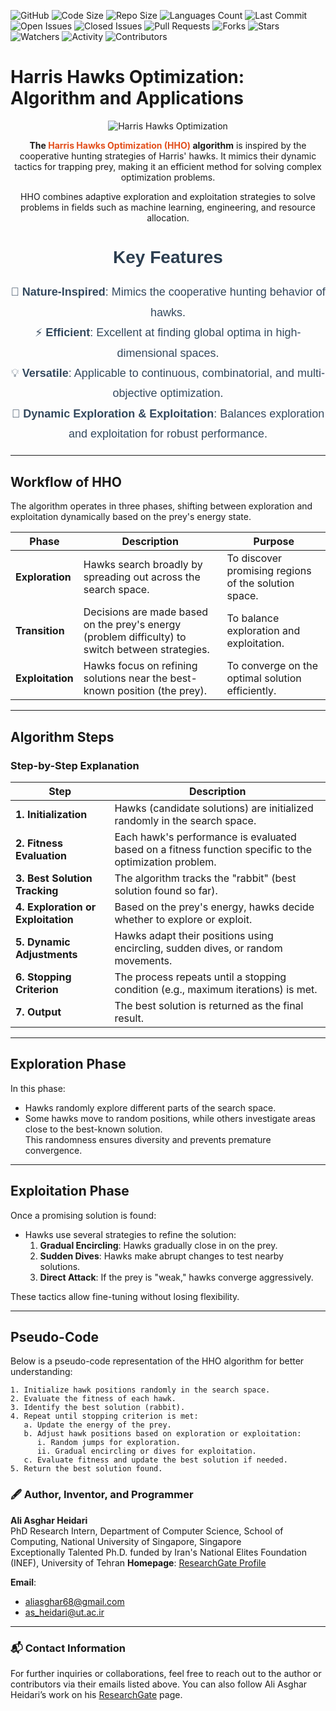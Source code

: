 ![GitHub](https://img.shields.io/github/license/aliasgharheidaricom/Harris-Hawks-Optimization-Algorithm-and-Applications)
![Code Size](https://img.shields.io/github/languages/code-size/aliasgharheidaricom/Harris-Hawks-Optimization-Algorithm-and-Applications)
![Repo Size](https://img.shields.io/github/repo-size/aliasgharheidaricom/Harris-Hawks-Optimization-Algorithm-and-Applications)
![Languages Count](https://img.shields.io/github/languages/count/aliasgharheidaricom/Harris-Hawks-Optimization-Algorithm-and-Applications)
![Last Commit](https://img.shields.io/github/last-commit/aliasgharheidaricom/Harris-Hawks-Optimization-Algorithm-and-Applications)
![Open Issues](https://img.shields.io/github/issues/aliasgharheidaricom/Harris-Hawks-Optimization-Algorithm-and-Applications)
![Closed Issues](https://img.shields.io/github/issues-closed/aliasgharheidaricom/Harris-Hawks-Optimization-Algorithm-and-Applications)
![Pull Requests](https://img.shields.io/github/issues-pr/aliasgharheidaricom/Harris-Hawks-Optimization-Algorithm-and-Applications)
![Forks](https://img.shields.io/github/forks/aliasgharheidaricom/Harris-Hawks-Optimization-Algorithm-and-Applications?style=social)
![Stars](https://img.shields.io/github/stars/aliasgharheidaricom/Harris-Hawks-Optimization-Algorithm-and-Applications?style=social)
![Watchers](https://img.shields.io/github/watchers/aliasgharheidaricom/Harris-Hawks-Optimization-Algorithm-and-Applications?style=social)
![Activity](https://img.shields.io/github/commit-activity/m/aliasgharheidaricom/Harris-Hawks-Optimization-Algorithm-and-Applications)
![Contributors](https://img.shields.io/github/contributors/aliasgharheidaricom/Harris-Hawks-Optimization-Algorithm-and-Applications)

# Harris Hawks Optimization: Algorithm and Applications

<div align="center">
  <img src="https://production-media.paperswithcode.com/methods/Harris_Hawk_OptimizationHHO_JTV1hc3.jpg" alt="Harris Hawks Optimization">
</div>

<p align="center">
  <strong>The <span style="color:#E24E1B;">Harris Hawks Optimization (HHO)</span> algorithm</strong> is inspired by the cooperative hunting strategies of Harris' hawks. It mimics their dynamic tactics for trapping prey, making it an efficient method for solving complex optimization problems.
</p>

<p align="center">
  HHO combines adaptive exploration and exploitation strategies to solve problems in fields such as machine learning, engineering, and resource allocation.
</p>


<h2 style="font-family: Arial, sans-serif; font-size: 28px; color: #2C3E50; font-weight: bold; text-align: center;">Key Features</h2>
<ul style="font-family: Arial, sans-serif; font-size: 18px; color: #34495E; line-height: 1.8; list-style-type: none; padding-left: 0; text-align: center;">
  <li>🦅 <strong>Nature-Inspired</strong>: Mimics the cooperative hunting behavior of hawks.</li>
  <li>⚡ <strong>Efficient</strong>: Excellent at finding global optima in high-dimensional spaces.</li>
  <li>💡 <strong>Versatile</strong>: Applicable to continuous, combinatorial, and multi-objective optimization.</li>
  <li>🔄 <strong>Dynamic Exploration & Exploitation</strong>: Balances exploration and exploitation for robust performance.</li>
</ul>

---

## Workflow of HHO

The algorithm operates in three phases, shifting between exploration and exploitation dynamically based on the prey's energy state.

| **Phase**            | **Description**                                                                                  | **Purpose**                                           |
|-----------------------|--------------------------------------------------------------------------------------------------|-------------------------------------------------------|
| **Exploration**       | Hawks search broadly by spreading out across the search space.                                   | To discover promising regions of the solution space.  |
| **Transition**        | Decisions are made based on the prey's energy (problem difficulty) to switch between strategies. | To balance exploration and exploitation.              |
| **Exploitation**      | Hawks focus on refining solutions near the best-known position (the prey).                       | To converge on the optimal solution efficiently.      |

---

## Algorithm Steps

### Step-by-Step Explanation

| **Step**               | **Description**                                                                                           |
|------------------------|----------------------------------------------------------------------------------------------------------|
| **1. Initialization**  | Hawks (candidate solutions) are initialized randomly in the search space.                               |
| **2. Fitness Evaluation** | Each hawk's performance is evaluated based on a fitness function specific to the optimization problem. |
| **3. Best Solution Tracking** | The algorithm tracks the "rabbit" (best solution found so far).                                    |
| **4. Exploration or Exploitation** | Based on the prey's energy, hawks decide whether to explore or exploit.                       |
| **5. Dynamic Adjustments** | Hawks adapt their positions using encircling, sudden dives, or random movements.                      |
| **6. Stopping Criterion** | The process repeats until a stopping condition (e.g., maximum iterations) is met.                     |
| **7. Output**           | The best solution is returned as the final result.                                                     |

---

## Exploration Phase

In this phase:
- Hawks randomly explore different parts of the search space.  
- Some hawks move to random positions, while others investigate areas close to the best-known solution.  
This randomness ensures diversity and prevents premature convergence.

---

## Exploitation Phase

Once a promising solution is found:
- Hawks use several strategies to refine the solution:  
  1. **Gradual Encircling**: Hawks gradually close in on the prey.  
  2. **Sudden Dives**: Hawks make abrupt changes to test nearby solutions.  
  3. **Direct Attack**: If the prey is "weak," hawks converge aggressively.  

These tactics allow fine-tuning without losing flexibility.


---

## Pseudo-Code

Below is a pseudo-code representation of the HHO algorithm for better understanding:

```plaintext
1. Initialize hawk positions randomly in the search space.
2. Evaluate the fitness of each hawk.
3. Identify the best solution (rabbit).
4. Repeat until stopping criterion is met:
   a. Update the energy of the prey.
   b. Adjust hawk positions based on exploration or exploitation:
      i. Random jumps for exploration.
      ii. Gradual encircling or dives for exploitation.
   c. Evaluate fitness and update the best solution if needed.
5. Return the best solution found.
```
### 🖋️ **Author, Inventor, and Programmer**

**Ali Asghar Heidari**  
PhD Research Intern, Department of Computer Science, School of Computing, National University of Singapore, Singapore  
Exceptionally Talented Ph.D. funded by Iran's National Elites Foundation (INEF), University of Tehran
**Homepage**: [ResearchGate Profile](https://www.researchgate.net/profile/Ali_Asghar_Heidari)

**Email**:  
- aliasghar68@gmail.com  
- as_heidari@ut.ac.ir  

---

### 📬 **Contact Information**

For further inquiries or collaborations, feel free to reach out to the author or contributors via their emails listed above. You can also follow Ali Asghar Heidari’s work on his [ResearchGate](https://www.researchgate.net/profile/Ali_Asghar_Heidari) page.


